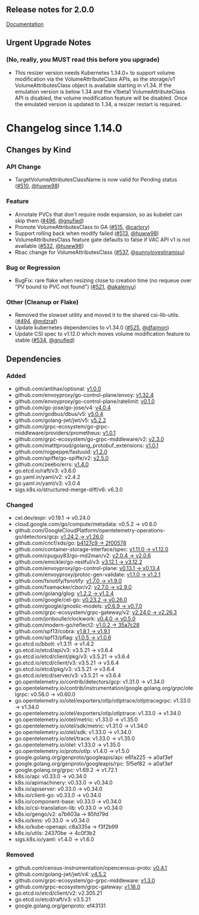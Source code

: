 ## Release notes for 2.0.0

[Documentation](https://kubernetes-csi.github.io)

## Urgent Upgrade Notes

### (No, really, you MUST read this before you upgrade)

- This resizer version needs Kubernetes 1.34.0+ to support volume modification via the VolumeAttributeClass APIs, as the storage/v1 VolumeAttributesClass object is available starting in v1.34. If the emulation version is below 1.34 and the v1beta1 VolumeAttributeClass API is disabled, the volume modification feature will be disabled. Once the emulated version is updated to 1.34, a resizer restart is required.

# Changelog since 1.14.0

## Changes by Kind

### API Change

- TargetVolumeAttributesClassName is now valid for Pending status ([#510](https://github.com/kubernetes-csi/external-resizer/pull/510), [@huww98](https://github.com/huww98))

### Feature

- Annotate PVCs that don't require node expansion, so as kubelet can skip them ([#496](https://github.com/kubernetes-csi/external-resizer/pull/496), [@gnufied](https://github.com/gnufied))
- Promote VolumeAttributesClass to GA ([#515](https://github.com/kubernetes-csi/external-resizer/pull/515), [@carlory](https://github.com/carlory))
- Support rolling back when modify failed ([#513](https://github.com/kubernetes-csi/external-resizer/pull/513), [@huww98](https://github.com/huww98))
- VolumeAttributesClass feature gate defaults to false if VAC API v1 is not available ([#532](https://github.com/kubernetes-csi/external-resizer/pull/532), [@huww98](https://github.com/huww98))
- Rbac change for VolumeAttributesClass ([#537](https://github.com/kubernetes-csi/external-resizer/pull/537), [@sunnylovestiramisu](https://github.com/sunnylovestiramisu))

### Bug or Regression

- BugFix: rare flake when resizing close to creation time (no requeue over "PV bound to PVC not found") ([#521](https://github.com/kubernetes-csi/external-resizer/pull/521), [@akalenyu](https://github.com/akalenyu))

### Other (Cleanup or Flake)

- Removed the slowset utility and moved it to the shared csi-lib-utils. ([#494](https://github.com/kubernetes-csi/external-resizer/pull/494), [@mdzraf](https://github.com/mdzraf))
- Update kubernetes dependencies to v1.34.0 ([#525](https://github.com/kubernetes-csi/external-resizer/pull/525), [@dfajmon](https://github.com/dfajmon))
- Update CSI spec to v1.12.0 which moves volume modification feature to stable ([#534](https://github.com/kubernetes-csi/external-resizer/pull/534), [@gnufied](https://github.com/gnufied))


## Dependencies

### Added
- github.com/antihax/optional: [v1.0.0](https://github.com/antihax/optional/tree/v1.0.0)
- github.com/envoyproxy/go-control-plane/envoy: [v1.32.4](https://github.com/envoyproxy/go-control-plane/envoy/tree/v1.32.4)
- github.com/envoyproxy/go-control-plane/ratelimit: [v0.1.0](https://github.com/envoyproxy/go-control-plane/ratelimit/tree/v0.1.0)
- github.com/go-jose/go-jose/v4: [v4.0.4](https://github.com/go-jose/go-jose/v4/tree/v4.0.4)
- github.com/godbus/dbus/v5: [v5.0.4](https://github.com/godbus/dbus/v5/tree/v5.0.4)
- github.com/golang-jwt/jwt/v5: [v5.2.2](https://github.com/golang-jwt/jwt/v5/tree/v5.2.2)
- github.com/grpc-ecosystem/go-grpc-middleware/providers/prometheus: [v1.0.1](https://github.com/grpc-ecosystem/go-grpc-middleware/providers/prometheus/tree/v1.0.1)
- github.com/grpc-ecosystem/go-grpc-middleware/v2: [v2.3.0](https://github.com/grpc-ecosystem/go-grpc-middleware/v2/tree/v2.3.0)
- github.com/matttproud/golang_protobuf_extensions: [v1.0.1](https://github.com/matttproud/golang_protobuf_extensions/tree/v1.0.1)
- github.com/rogpeppe/fastuuid: [v1.2.0](https://github.com/rogpeppe/fastuuid/tree/v1.2.0)
- github.com/spiffe/go-spiffe/v2: [v2.5.0](https://github.com/spiffe/go-spiffe/v2/tree/v2.5.0)
- github.com/zeebo/errs: [v1.4.0](https://github.com/zeebo/errs/tree/v1.4.0)
- go.etcd.io/raft/v3: v3.6.0
- go.yaml.in/yaml/v2: v2.4.2
- go.yaml.in/yaml/v3: v3.0.4
- sigs.k8s.io/structured-merge-diff/v6: v6.3.0

### Changed
- cel.dev/expr: v0.19.1 → v0.24.0
- cloud.google.com/go/compute/metadata: v0.5.2 → v0.6.0
- github.com/GoogleCloudPlatform/opentelemetry-operations-go/detectors/gcp: [v1.24.2 → v1.26.0](https://github.com/GoogleCloudPlatform/opentelemetry-operations-go/detectors/gcp/compare/v1.24.2...v1.26.0)
- github.com/cncf/xds/go: [b4127c9 → 2f00578](https://github.com/cncf/xds/go/compare/b4127c9...2f00578)
- github.com/container-storage-interface/spec: [v1.11.0 → v1.12.0](https://github.com/container-storage-interface/spec/compare/v1.11.0...v1.12.0)
- github.com/cpuguy83/go-md2man/v2: [v2.0.4 → v2.0.6](https://github.com/cpuguy83/go-md2man/v2/compare/v2.0.4...v2.0.6)
- github.com/emicklei/go-restful/v3: [v3.12.1 → v3.12.2](https://github.com/emicklei/go-restful/v3/compare/v3.12.1...v3.12.2)
- github.com/envoyproxy/go-control-plane: [v0.13.1 → v0.13.4](https://github.com/envoyproxy/go-control-plane/compare/v0.13.1...v0.13.4)
- github.com/envoyproxy/protoc-gen-validate: [v1.1.0 → v1.2.1](https://github.com/envoyproxy/protoc-gen-validate/compare/v1.1.0...v1.2.1)
- github.com/fsnotify/fsnotify: [v1.7.0 → v1.9.0](https://github.com/fsnotify/fsnotify/compare/v1.7.0...v1.9.0)
- github.com/fxamacker/cbor/v2: [v2.7.0 → v2.9.0](https://github.com/fxamacker/cbor/v2/compare/v2.7.0...v2.9.0)
- github.com/golang/glog: [v1.2.2 → v1.2.4](https://github.com/golang/glog/compare/v1.2.2...v1.2.4)
- github.com/google/cel-go: [v0.23.2 → v0.26.0](https://github.com/google/cel-go/compare/v0.23.2...v0.26.0)
- github.com/google/gnostic-models: [v0.6.9 → v0.7.0](https://github.com/google/gnostic-models/compare/v0.6.9...v0.7.0)
- github.com/grpc-ecosystem/grpc-gateway/v2: [v2.24.0 → v2.26.3](https://github.com/grpc-ecosystem/grpc-gateway/v2/compare/v2.24.0...v2.26.3)
- github.com/jonboulle/clockwork: [v0.4.0 → v0.5.0](https://github.com/jonboulle/clockwork/compare/v0.4.0...v0.5.0)
- github.com/modern-go/reflect2: [v1.0.2 → 35a7c28](https://github.com/modern-go/reflect2/compare/v1.0.2...35a7c28)
- github.com/spf13/cobra: [v1.8.1 → v1.9.1](https://github.com/spf13/cobra/compare/v1.8.1...v1.9.1)
- github.com/spf13/pflag: [v1.0.5 → v1.0.6](https://github.com/spf13/pflag/compare/v1.0.5...v1.0.6)
- go.etcd.io/bbolt: v1.3.11 → v1.4.2
- go.etcd.io/etcd/api/v3: v3.5.21 → v3.6.4
- go.etcd.io/etcd/client/pkg/v3: v3.5.21 → v3.6.4
- go.etcd.io/etcd/client/v3: v3.5.21 → v3.6.4
- go.etcd.io/etcd/pkg/v3: v3.5.21 → v3.6.4
- go.etcd.io/etcd/server/v3: v3.5.21 → v3.6.4
- go.opentelemetry.io/contrib/detectors/gcp: v1.31.0 → v1.34.0
- go.opentelemetry.io/contrib/instrumentation/google.golang.org/grpc/otelgrpc: v0.58.0 → v0.60.0
- go.opentelemetry.io/otel/exporters/otlp/otlptrace/otlptracegrpc: v1.33.0 → v1.34.0
- go.opentelemetry.io/otel/exporters/otlp/otlptrace: v1.33.0 → v1.34.0
- go.opentelemetry.io/otel/metric: v1.33.0 → v1.35.0
- go.opentelemetry.io/otel/sdk/metric: v1.31.0 → v1.34.0
- go.opentelemetry.io/otel/sdk: v1.33.0 → v1.34.0
- go.opentelemetry.io/otel/trace: v1.33.0 → v1.35.0
- go.opentelemetry.io/otel: v1.33.0 → v1.35.0
- go.opentelemetry.io/proto/otlp: v1.4.0 → v1.5.0
- google.golang.org/genproto/googleapis/api: e6fa225 → a0af3ef
- google.golang.org/genproto/googleapis/rpc: 5f5ef82 → a0af3ef
- google.golang.org/grpc: v1.69.2 → v1.72.1
- k8s.io/api: v0.33.0 → v0.34.0
- k8s.io/apimachinery: v0.33.0 → v0.34.0
- k8s.io/apiserver: v0.33.0 → v0.34.0
- k8s.io/client-go: v0.33.0 → v0.34.0
- k8s.io/component-base: v0.33.0 → v0.34.0
- k8s.io/csi-translation-lib: v0.33.0 → v0.34.0
- k8s.io/gengo/v2: a7b603a → 85fd79d
- k8s.io/kms: v0.33.0 → v0.34.0
- k8s.io/kube-openapi: c8a335a → f3f2b99
- k8s.io/utils: 24370be → 4c0f3b2
- sigs.k8s.io/yaml: v1.4.0 → v1.6.0

### Removed
- github.com/census-instrumentation/opencensus-proto: [v0.4.1](https://github.com/census-instrumentation/opencensus-proto/tree/v0.4.1)
- github.com/golang-jwt/jwt/v4: [v4.5.2](https://github.com/golang-jwt/jwt/v4/tree/v4.5.2)
- github.com/grpc-ecosystem/go-grpc-middleware: [v1.3.0](https://github.com/grpc-ecosystem/go-grpc-middleware/tree/v1.3.0)
- github.com/grpc-ecosystem/grpc-gateway: [v1.16.0](https://github.com/grpc-ecosystem/grpc-gateway/tree/v1.16.0)
- go.etcd.io/etcd/client/v2: v2.305.21
- go.etcd.io/etcd/raft/v3: v3.5.21
- google.golang.org/genproto: ef43131
